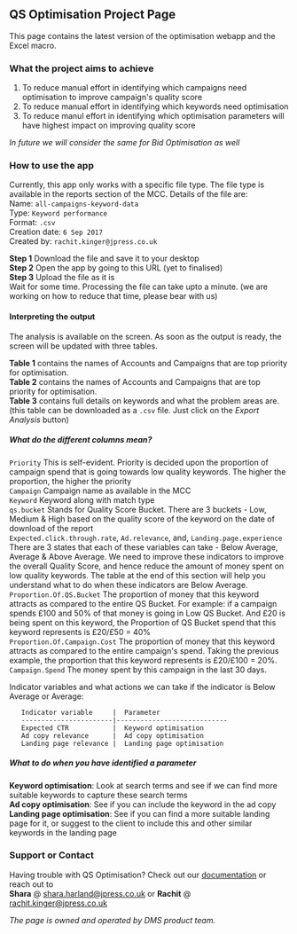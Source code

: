 ## QS Optimisation Project Page  

This page contains the latest version of the optimisation webapp and the Excel macro. 

### What the project aims to achieve  
1. To reduce manual effort in identifying which campaigns need optimisation to improve campaign's quality score  
2. To reduce manual effort in identifying which keywords need optimisation  
3. To reduce manul effort in identifying which optimisation parameters will have highest impact on improving quality score  

*In future we will consider the same for Bid Optimisation as well*  

### How to use the app  
Currently, this app only works with a specific file type. The file type is available in the reports section of the MCC. Details of the file are:  
Name: `all-campaigns-keyword-data`  
Type: `Keyword performance`  
Format: `.csv`  
Creation date: `6 Sep 2017`  
Created by: `rachit.kinger@jpress.co.uk`  

**Step 1** Download the file and save it to your desktop  
**Step 2** Open the app by going to this URL (yet to finalised)  
**Step 3** Upload the file as it is  
Wait for some time. Processing the file can take upto a minute. (we are working on how to reduce that time, please bear with us)  

#### Interpreting the output  
The analysis is available on the screen. As soon as the output is ready, the screen will be updated with three tables.  

**Table 1** contains the names of Accounts and Campaigns that are top priority for optimisation.  
**Table 2** contains the names of Accounts and Campaigns that are top priority for optimisation.  
**Table 3** contains full details on keywords and what the problem areas are. (this table can be downloaded as a `.csv` file. Just click on the *Export Analysis* button)  

##### What do the different columns mean?  
`Priority`  This is self-evident. Priority is decided upon the proportion of campaign spend that is going towards low quality keywords. The higher the proportion, the higher the priority  
`Campaign`  Campaign name as available in the MCC  
`Keyword`   Keyword along with match type  
`qs.bucket` Stands for Quality Score Bucket. There are 3 buckets - Low, Medium & High based on the quality score of the keyword on the date of download of the report  
`Expected.click.through.rate`, `Ad.relevance`, and, `Landing.page.experience`   There are 3 states that each of these variables can take - Below Average, Average & Above Average. We need to improve these indicators to improve the overall Quality Score, and hence reduce the amount of money spent on low quality keywords. The table at the end of this section will help you understand what to do when these indicators are Below Average.  
`Proportion.Of.QS.Bucket`   The proportion of money that this keyword attracts as compared to the entire QS Bucket. For example: if a campaign spends £100 and 50% of that money is going in Low QS Bucket. And £20 is being spent on this keyword, the Proportion of QS Bucket spend that this keyword represents is £20/£50 = 40%  
`Proportion.Of.Campaign.Cost`   The proportion of money that this keyword attracts as compared to the entire campaign's spend. Taking the previous example, the proportion that this keyword represents is £20/£100 = 20%.  
`Campaign.Spend`    The money spent by this campaign in the last 30 days.  

 
 Indicator variables and what actions we can take if the indicator is Below Average or Average:  
 
       Indicator variable     |  Parameter                 
       -----------------------|----------------------------
       Expected CTR           |  Keyword optimisation      
       Ad copy relevance      |  Ad copy optimisation      
       Landing page relevance |  Landing page optimisation  

##### What to do when you have identified a parameter
**Keyword optimisation**: Look at search terms and see if we can find more suitable keywords to capture these search terms  
**Ad copy optimisation**: See if you can include the keyword in the ad copy  
**Landing page optimisation**: See if you can find a more suitable landing page for it, or suggest to the client to include this and other similar keywords in the landing page  


### Support or Contact

Having trouble with QS Optimisation? Check out our [documentation](https://rachitkinger.github.io/qs-optimisation/faq.md) or reach out to  
**Shara** @ shara.harland@jpress.co.uk or **Rachit** @ rachit.kinger@jpress.co.uk  

*The page is owned and operated by DMS product team.*
